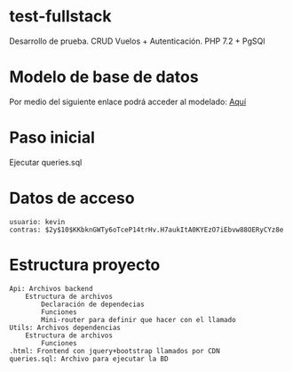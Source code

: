 # test-fullstack
Desarrollo de prueba. CRUD Vuelos + Autenticación. PHP 7.2 + PgSQl

# Modelo de base de datos
Por medio del siguiente enlace podrá acceder al modelado: [Aquí](https://lucid.app/documents/view/46319dff-c8cc-4540-831f-40b729c459e1)

# Paso inicial
Ejecutar queries.sql

# Datos de acceso 
    usuario: kevin
    contras: $2y$10$KKbknGWTy6oTceP14trHv.H7aukItA0KYEzO7iEbvw88OERyCYz8e

# Estructura proyecto
    Api: Archivos backend
        Estructura de archivos
            Declaración de dependecias
            Funciones
            Mini-router para definir que hacer con el llamado
    Utils: Archivos dependencias
        Estructura de archivos
            Funciones
    .html: Frontend con jquery+bootstrap llamados por CDN
    queries.sql: Archivo para ejecutar la BD
